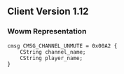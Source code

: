 ## Client Version 1.12

### Wowm Representation
```rust,ignore
cmsg CMSG_CHANNEL_UNMUTE = 0x00A2 {
    CString channel_name;    
    CString player_name;    
}

```
